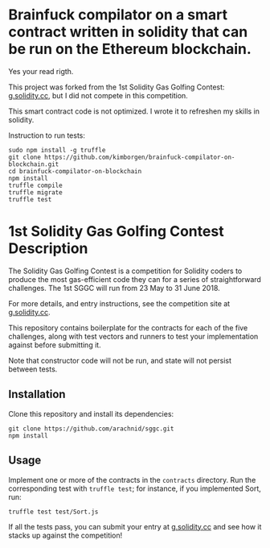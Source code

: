 # Brainfuck compilator on a smart contract written in solidity that can be run on the Ethereum blockchain.
Yes your read rigth. 

This project was forked from the 1st Solidity Gas Golfing Contest: [g.solidity.cc](http://g.solidity.cc/), but I did not compete in this competition. 

This smart contract code is not optimized. I wrote it to refreshen my skills in solidity.

Instruction to run tests:
```
sudo npm install -g truffle
git clone https://github.com/kimborgen/brainfuck-compilator-on-blockchain.git
cd brainfuck-compilator-on-blockchain
npm install
truffle compile
truffle migrate
truffle test
```


# 
# 1st Solidity Gas Golfing Contest Description

The Solidity Gas Golfing Contest is a competition for Solidity coders to produce the most gas-efficient code they can for a series of straightforward challenges. The 1st SGGC will run from 23 May to 31 June 2018.

For more details, and entry instructions, see the competition site at [g.solidity.cc](http://g.solidity.cc/).

This repository contains boilerplate for the contracts for each of the five challenges, along with test vectors and runners to test your implementation against before submitting it.

Note that constructor code will not be run, and state will not persist between tests.

## Installation

Clone this repository and install its dependencies:

```
git clone https://github.com/arachnid/sggc.git
npm install
```

## Usage

Implement one or more of the contracts in the `contracts` directory. Run the corresponding test with `truffle test`; for instance, if you implemented Sort, run:

```
truffle test test/Sort.js
```

If all the tests pass, you can submit your entry at [g.solidity.cc](http://g.solidity.cc/) and see how it stacks up against the competition!
